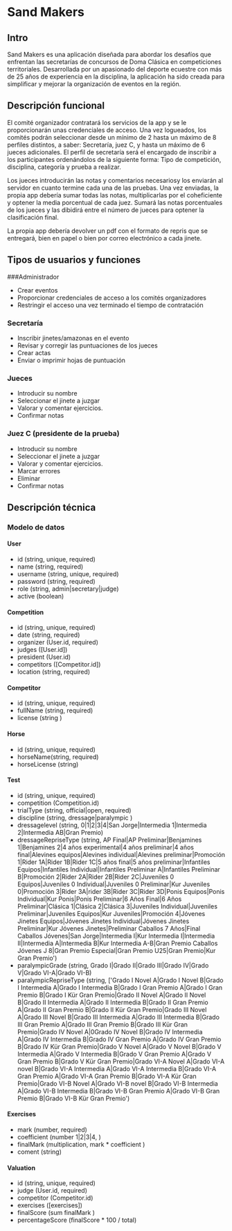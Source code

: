 # Sand Makers

## Intro

Sand Makers es una aplicación diseñada para abordar los desafíos que enfrentan las secretarías de concursos de Doma Clásica en competiciones territoriales. Desarrollada por un apasionado del deporte ecuestre con más de 25 años de experiencia en la disciplina, la aplicación ha sido creada para simplificar y mejorar la organización de eventos en la región.

## Descripción funcional

El comité organizador contratará los servicios de la app y se le proporcionarán unas credenciales de acceso.
Una vez logueados, los comités podrán seleccionar desde un mínimo de 2 hasta un máximo de 8 perfiles distintos, a saber:
Secretaría, juez C, y hasta un máximo de 6 jueces adicionales.
El perfil de secretaría será el encargado de inscribir a los participantes ordenándolos de la siguiente forma:
Tipo de competición, disciplina, categoría y prueba a realizar. 

Los jueces introducirán las notas y comentarios necesariosy los enviarán al servidor en cuanto termine cada una de las pruebas.
Una vez enviadas, la propia app debería sumar todas las notas, multiplicarlas por el coheficiente y optener la media porcentual de cada juez.
Sumará las notas porcentuales de los jueces y las dibidirá entre el número de jueces para optener la clasificación final.

La propia app debería devolver un pdf con el formato de repris que se entregará, bien en papel o bien por correo electrónico a cada jinete.


## Tipos de usuarios y funciones

###Administrador

- Crear eventos
- Proporcionar credenciales de acceso a los comités organizadores
- Restringir el acceso una vez terminado el tiempo de contratación

### Secretaría

- Inscribir jinetes/amazonas en el evento
- Revisar y corregir las puntuaciones de los jueces 
- Crear actas 
 - Enviar o imprimir hojas de puntuación

### Jueces

- Introducir su nombre
- Seleccionar el jinete a juzgar
- Valorar y comentar ejercicios.
- Confirmar notas

### Juez C (presidente de la prueba)

- Introducir su nombre
- Seleccionar el jinete a juzgar
- Valorar y comentar ejercicios.
- Marcar errores 
- Eliminar
- Confirmar notas


## Descripción técnica
### Modelo de datos

#### User

- id (string, unique, required)
- name (string, required)
- username (string, unique, required)
- password (string, required)
- role (string, admin|secretary|judge)
- active (boolean)

#### Competition

- id (string, unique, required)
- date (string, required)
- organizer (User.id, required)
- judges ([User.id])
- president (User.id)
- competitors ([Competitor.id])
- location (string, required)
        
#### Competitor 

- id (string, unique, required)
- fullName (string, required)
- license (string )

#### Horse

- id (string, unique, required)
- horseName(string, required)
- horseLicense (string)

#### Test

- id (string, unique, required)
- competition (Competition.id)
- trialType (string, official|open, required)
- discipline (string, dressage|paralympic )
- dressagelevel (string, 0|1|2|3|4|San Jorge|Intermedia 1|Intermedia 2|Intermedia AB|Gran Premio)
- dressageRepriseType (string, AP Final|AP Preliminar|Benjamines 1|Benjamines 2|4 años experimental|4 años preliminar|4 años final|Alevines equipos|Alevines individual|Alevines preliminar|Promoción 1|Rider 1A|Rider 1B|Rider 1C|5 años final|5 años preliminar|Infantiles Equipos|Infantiles Individual|Infantiles Preliminar A|Infantiles Preliminar B|Promoción 2|Rider 2A|Rider 2B|Rider 2C|Juveniles 0 Equipos|Juveniles 0 Individual|Juveniles 0 Preliminar|Kur Juveniles 0|Promoción 3|Rider 3A|rider 3B|Rider 3C|Rider 3D|Ponis Equipos|Ponis Individual|Kur Ponis|Ponis Preliminar|6 Años Final|6 Años Preliminar|Clásica 1|Clásica 2|Clásica 3|Juveniles Individual|Juveniles Preliminar|Juveniles Equipos|Kur Juveniles|Promoción 4|Jóvenes Jinetes Equipos|Jóvenes Jinetes Individual|Jóvenes Jinetes Preliminar|Kur Jóvenes Jinetes|Preliminar Caballos 7 Años|Final Caballos Jóvenes|San Jorge|Intermedia I|Kur Intermedia I|Intermedia II|Intermedia A|Intermedia B|Kur Intermedia A-B|Gran Premio Caballos Jóvenes J 8|Gran Premio Especial|Gran Premio U25|Gran Premio|Kur Gran Premio')
- paralympicGrade (string, Grado I|Grado II|Grado III|Grado IV|Grado V|Grado VI-A|Grado VI-B)
- paralympicRepriseType (string, ['Grado I Novel A|Grado I Novel B|Grado I Intermedia A|Grado I Intermedia B|Grado I Gran Premio A|Grado I Gran Premio B|Grado I Kür Gran Premio|Grado II Novel A|Grado II Novel B|Grado II Intermedia A|Grado II Intermedia B|Grado II Gran Premio A|Grado II Gran Premio B|Grado II Kür Gran Premio|Grado III Novel A|Grado III Novel B|Grado III Intermedia A|Grado III Intermedia B|Grado III Gran Premio A|Grado III Gran Premio B|Grado III Kür Gran Premio|Grado IV Novel A|0Grado IV Novel B|Grado IV Intermedia A|Grado IV Intermedia B|Grado IV Gran Premio A|Grado IV Gran Premio B|Grado IV Kür Gran Premio|Grado V Novel A|Grado V Novel B|Grado V Intermedia A|Grado V Intermedia B|Grado V Gran Premio A|Grado V Gran Premio B|Grado V Kür Gran Premio|Grado VI-A Novel A|Grado VI-A novel B|Grado VI-A Intermedia A|Grado VI-A Intermedia B|Grado VI-A Gran Premio A|Grado VI-A Gran Premio B|Grado VI-A Kür Gran Premio|Grado VI-B Novel A|Grado VI-B novel B|Grado VI-B Intermedia A|Grado VI-B Intermedia B|Grado VI-B Gran Premio A|Grado VI-B Gran Premio B|Grado VI-B Kür Gran Premio')

#### Exercises

- mark (number, required)
- coefficient (number 1|2|3|4, )
- finalMark (multiplication, mark * coefficient )
- coment (string)

#### Valuation

- id (string, unique, required)
- judge (User.id, required)
- competitor (Competitor.id)
- exercises ([exercises])
- finalScore (sum finalMark )
- percentageScore (finalScore * 100 / total)